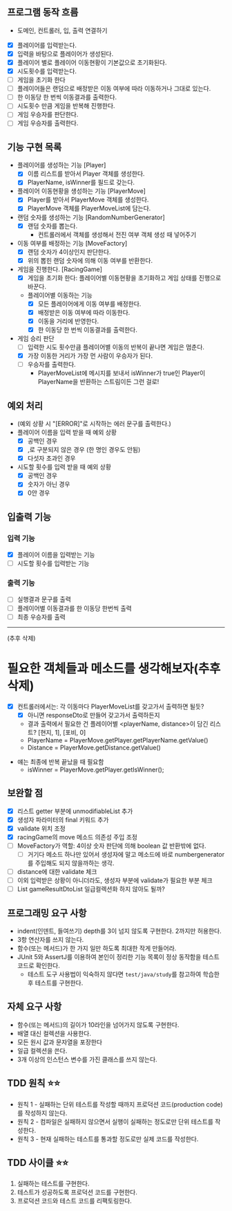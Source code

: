 ## 프로그램 동작 흐름

- 도메인, 컨트롤러, 입, 출력 연결하기
- [x] 플레이어를 입력받는다.
- [x] 입력을 바탕으로 플레이어가 생성된다.
- [x] 플레이어 별로 플레이어 이동현황이 기본값으로 초기화된다.
- [x] 시도횟수를 입력받는다.
- [ ] 게임을 초기화 한다
- [ ] 플레이어들은 랜덤으로 배정받은 이동 여부에 따라 이동하거나 그대로 있는다.
- [ ] 한 이동당 한 번씩 이동결과를 출력한다.
- [ ] 시도횟수 만큼 게임을 반복해 진행한다.
- [ ] 게임 우승자를 판단한다.
- [ ] 게임 우승자를 출력한다.

## 기능 구현 목록

- 플레이어를 생성하는 기능 [Player]
    - [x] 이름 리스트를 받아서 Player 객체를 생성한다.
    - [x] PlayerName, isWinner를 필드로 갖는다.
- 플레이어 이동현황을 생성하는 기능 [PlayerMove]
    - [x] Player를 받아서 PlayerMove 객체를 생성한다.
    - [x]  PlayerMove 객체를 PlayerMoveList에 담는다.

- 랜덤 숫자를 생성하는 기능 [RandomNumberGenerator]
    - [x] 랜덤 숫자를 뽑는다.
        - 컨트롤러에서 객체를 생성해서 전진 여부 객체 생성 때 넣어주기
- 이동 여부를 배정하는 기능 [MoveFactory]
    - [x] 랜덤 숫자가 4이상인지 판단한다.
    - [x] 위의 뽑힌 랜덤 숫자에 의해 이동 여부를 반환한다.

- 게임을 진행한다. [RacingGame]
    - [x] 게임을 초기화 한다: 플레이어별 이동현황을 초기화하고 게임 상태를 진행으로 바꾼다.
    - 플레이어별 이동하는 기능
        - [x] 모든 플레이어에게 이동 여부를 배정한다.
        - [x] 배정받은 이동 여부에 따라 이동한다.
        - [x] 이동을 거리에 반영한다.
        - [x] 한 이동당 한 번씩 이동결과를 출력한다.

- 게임 승리 판단
    - [ ] 입력한 시도 횟수만큼 플레이어별 이동의 반복이 끝나면 게임은 멈춘다.
    - [x] 가장 이동한 거리가 가장 먼 사람이 우승자가 된다.
    - [ ] 우승자를 출력한다.
        - PlayerMoveList에 메시지를 보내서 isWinner가 true인 Player이 PlayerName을 반환하는 스트림이든 그런 걸로!

## 예외 처리

- (예외 상황 시 "[ERROR]"로 시작하는 에러 문구를 출력한다.)
- 플레이어 이름을 입력 받을 때 예외 상황
    - [x] 공백인 경우
    - [x] ,로 구분되지 않은 경우 (한 명인 경우도 안됨)
    - [x] 다섯자 초과인 경우
- 시도할 횟수를 입력 받을 때 예외 상황
    - [x] 공백인 경우
    - [x] 숫자가 아닌 경우
    - [x] 0안 경우

## 입출력 기능

### 입력 기능

- [x] 플레이어 이름을 입력받는 기능
- [ ] 시도할 횟수를 입력받는 기능

### 출력 기능

- [ ] 실행결과 문구를 출력
- [ ] 플레이어별 이동결과를 한 이동당 한번씩 출력
- [ ] 최종 우승자를 출력

-----
(추후 삭제)

# 필요한 객체들과 메소드를 생각해보자(추후 삭제)

-  [x] 컨트롤러에서는: 각 이동마다 PlayerMoveList를 갖고가서 출력하면 될듯?
    - [x] 아니면 responseDto로 만들어 갖고가서 출력하든지
    - 결과 출력에서 필요한 건 플레이어별 <playerName, distance>이 담긴 리스트? [현지, 1], [포비, 0]
    - PlayerName = PlayerMove.getPlayer.getPlayerName.getValue()
    - Distance = PlayerMove.getDistance.getValue()
- 얘는 최종에 반복 끝났을 때 필요함
    - isWinner = PlayerMove.getPlayer.getIsWinner();

## 보완할 점

- [x] 리스트 getter 부분에 unmodifiableList 추가
- [x] 생성자 파라미터의 final 키워드 추가
- [x] validate 위치 조정
- [x] racingGame의 move 메소드 의존성 주입 조정
- [ ] MoveFactory가 역할: 4이상 숫자 판단에 의해 boolean 값 반환밖에 없다.
    - [ ] 거기다 메소드 하나만 있어서 생성자에 말고 메소드에 바로 numbergenerator를 주입해도 되지 않을까하는 생각.
-[ ] distance에 대한 validate 체크
-[ ] 이외 입력받은 상황이 아니더라도, 생성자 부분에 validate가 필요한 부분 체크
- [ ] List<GameResultDto> gameResultDtoList 일급컬렉션화 하지 않아도 될까?

## 프로그래밍 요구 사항

- indent(인덴트, 들여쓰기) depth를 3이 넘지 않도록 구현한다. 2까지만 허용한다.
- 3항 연산자를 쓰지 않는다.
- 함수(또는 메서드)가 한 가지 일만 하도록 최대한 작게 만들어라.
- JUnit 5와 AssertJ를 이용하여 본인이 정리한 기능 목록이 정상 동작함을 테스트 코드로 확인한다.
    - 테스트 도구 사용법이 익숙하지 않다면 `test/java/study`를 참고하여 학습한 후 테스트를 구현한다.

## 자체 요구 사항

- 함수(또는 메서드)의 길이가 10라인을 넘어가지 않도록 구현한다.
- 배열 대신 컬렉션을 사용한다.
- 모든 원시 값과 문자열을 포장한다
- 일급 컬렉션을 쓴다.
- 3개 이상의 인스턴스 변수를 가진 클래스를 쓰지 않는다.

## TDD 원칙 ⭐️⭐️

- 원칙 1 - 실패하는 단위 테스트를 작성할 때까지 프로덕션 코드(production code)를 작성하지 않는다.
- 원칙 2 - 컴파일은 실패하지 않으면서 실행이 실패하는 정도로만 단위 테스트를 작성한다.
- 원칙 3 - 현재 실패하는 테스트를 통과할 정도로만 실제 코드를 작성한다.

## TDD 사이클 ⭐️⭐️

1. 실패하는 테스트를 구현한다.
2. 테스트가 성공하도록 프로덕션 코드를 구현한다.
3. 프로덕션 코드와 테스트 코드를 리팩토링한다.

